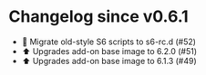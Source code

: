 # Changelog since v0.6.1
- 🔨 Migrate old-style S6 scripts to s6-rc.d (#52) 
- ⬆️ Upgrades add-on base image to 6.2.0 (#51) 
- ⬆️ Upgrades add-on base image to 6.1.3 (#49) 
